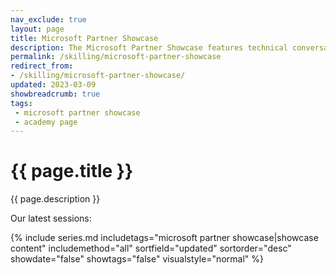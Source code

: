 ```yaml
---
nav_exclude: true
layout: page
title: Microsoft Partner Showcase
description: The Microsoft Partner Showcase features technical conversatons with Microsoft Partners and their solutions. Join Microsoft CSAs and Partners from around the world to get their perspectives on the tech industry and go hands-on with their solutions.
permalink: /skilling/microsoft-partner-showcase
redirect_from:
- /skilling/microsoft-partner-showcase/
updated: 2023-03-09
showbreadcrumb: true
tags: 
 - microsoft partner showcase
 - academy page
---
```


# {{ page.title }}

{{ page.description }}

Our latest sessions:

{% include series.md 
    includetags="microsoft partner showcase|showcase content" 
    includemethod="all" 
    sortfield="updated" sortorder="desc" showdate="false" 
    showtags="false" visualstyle="normal" 
%}



